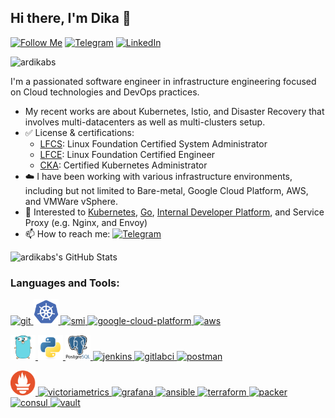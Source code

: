## Hi there, I'm Dika 👋
[![Follow Me](https://img.shields.io/github/followers/ardikabs?label=Follow&style=social)](https://github.com/ardikabs)
[![Telegram](https://img.shields.io/static/v1?label=%20&message=Telegram&logo=Telegram&style=flat&labelColor=grey)](https://t.me/ardikabs)
[![LinkedIn](https://img.shields.io/static/v1?label=%20&message=LinkedIn&logo=LinkedIn&style=flat&labelColor=grey)](https://www.linkedin.com/in/ardikabs/)

<p align="left"> <img src="https://komarev.com/ghpvc/?username=ardikabs&label=Profile%20views&color=0e75b6&style=flat" alt="ardikabs" /> </p>

I'm a passionated software engineer in infrastructure engineering focused on Cloud technologies and DevOps practices.

- My recent works are about Kubernetes, Istio, and Disaster Recovery that involves multi-datacenters as well as multi-clusters setup.
- ✅ License & certifications:
    * [LFCS](https://www.youracclaim.com/badges/747f6deb-0e66-4168-b6f6-4c3351f5542d): Linux Foundation Certified System Administrator
    * [LFCE](https://www.youracclaim.com/badges/01886f46-7dae-4fa1-b639-ec35eeee097e): Linux Foundation Certified Engineer
    * [CKA](https://www.youracclaim.com/badges/3899fe66-ea5c-46e8-b44b-1e9e04b75daf/linked_in_profile): Certified Kubernetes Administrator
- ☁️ I have been working with various infrastructure environments, including but not limited to Bare-metal, Google Cloud Platform, AWS, and VMWare vSphere.
- 💬 Interested to [Kubernetes](https://kubernetes.io), [Go](https://golang.org), [Internal Developer Platform](https://internaldeveloperplatform.org/), and Service Proxy (e.g. Nginx, and Envoy)
- 📫 How to reach me: [![Telegram](https://img.shields.io/static/v1?label=%20&message=me@ardikabs.com&logo=gmail&style=flat&labelColor=white)](mailto:me@ardikabs.com)

![ardikabs's GitHub Stats](https://github-readme-stats.vercel.app/api?username=ardikabs&show_icons=true&count_private=true&line_height=40)

<h3 align="left">Languages and Tools:</h3>
<p align="left">
<a href="https://git-scm.com/" target="_blank" rel="noreferrer"> <img src="https://www.vectorlogo.zone/logos/git-scm/git-scm-icon.svg" alt="git" width="40" height="40"/> </a>
<a href="https://kubernetes.io/" target="_blank" rel="noreferrer"> <img src="https://raw.githubusercontent.com/devicons/devicon/master/icons/kubernetes/kubernetes-plain.svg" alt="kubernetes" width="40" height="40"/> </a>
<a href="https://smi-spec.io/" target="_blank" rel="noreferrer"> <img src="https://raw.githubusercontent.com/servicemeshinterface/smi-spec/main/images/logo/icon.svg" alt="smi" width="50" height="50"/> </a>
<a href="https://cloud.google.com/docs" target="_blank" rel="noreferrer"> <img src="https://www.vectorlogo.zone/logos/google_cloud/google_cloud-icon.svg" alt="google-cloud-platform" width="40" height="40"/> </a>
<a href="https://docs.aws.amazon.com/" target="_blank" rel="noreferrer"> <img src="https://www.vectorlogo.zone/logos/amazon_aws/amazon_aws-icon.svg" alt="aws" width="40" height="40"/> </a>

<a href="https://go.dev" target="_blank" rel="noreferrer"> <img src="https://raw.githubusercontent.com/devicons/devicon/master/icons/go/go-original.svg" alt="golang" width="40" height="40"/> </a>
<a href="https://www.python.org" target="_blank" rel="noreferrer"> <img src="https://raw.githubusercontent.com/devicons/devicon/master/icons/python/python-original.svg" alt="python" width="40" height="40"/> </a>
<a href="https://www.postgresql.org" target="_blank" rel="noreferrer"> <img src="https://raw.githubusercontent.com/devicons/devicon/master/icons/postgresql/postgresql-original-wordmark.svg" alt="postgresql" width="40" height="40"/> </a>
<a href="https://www.jenkins.io" target="_blank" rel="noreferrer"> <img src="https://www.vectorlogo.zone/logos/jenkins/jenkins-icon.svg" alt="jenkins" width="40" height="40"/> </a>
<a href="https://docs.gitlab.com/ee/ci/" target="_blank" rel="noreferrer"> <img src="https://akbar.codes/images/posts/how-to-deploy-with-gitlab-ci/gitlab-ci.png" alt="gitlabci" width="40" height="40"/> </a>
<a href="https://postman.com" target="_blank" rel="noreferrer"> <img src="https://www.vectorlogo.zone/logos/getpostman/getpostman-icon.svg" alt="postman" width="40" height="40"/> </a>

<a href="https://prometheus.io/" target="_blank" rel="noreferrer"> <img src="https://raw.githubusercontent.com/prometheus/prometheus/main/documentation/images/prometheus-logo.svg" alt="prometheus" width="40" height="40"/> </a>
<a href="https://victoriametrics.com" target="_blank" rel="noreferrer"> <img src="https://res.cloudinary.com/anodot/w_120/fl_lossy,f_auto,q_auto/wp-website/integration-VictoriaMetrics.svg" alt="victoriametrics" width="40" height="40"/> </a>
<a href="https://grafana.com" target="_blank" rel="noreferrer"> <img src="https://www.vectorlogo.zone/logos/grafana/grafana-icon.svg" alt="grafana" width="40" height="40"/> </a>
<a href="https://docs.ansible.com/ansible/latest/" target="_blank" rel="noreferrer"> <img src="https://cdn.worldvectorlogo.com/logos/ansible.svg" alt="ansible" width="40" height="40"/> </a>
<a href="https://www.terraform.io/" target="_blank" rel="noreferrer"> <img src="https://www.vectorlogo.zone/logos/terraformio/terraformio-icon.svg" alt="terraform" width="40" height="40"/> </a>
<a href="https://www.packer.io/" target="_blank" rel="noreferrer"> <img src="https://www.vectorlogo.zone/logos/packerio/packerio-icon.svg" alt="packer" width="40" height="40"/> </a>
<a href="https://www.consul.io/" target="_blank" rel="noreferrer"> <img src="https://www.vectorlogo.zone/logos/consulio/consulio-icon.svg" alt="consul" width="40" height="40"/> </a>
<a href="https://www.vaultproject.io/" target="_blank" rel="noreferrer"> <img src="https://www.vectorlogo.zone/logos/vaultproject/vaultproject-icon.svg" alt="vault" width="40" height="40"/> </a>
</p>
